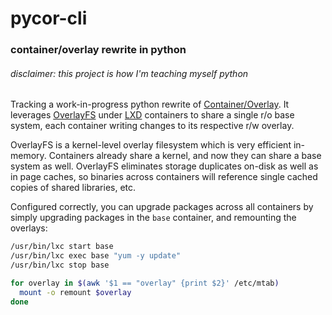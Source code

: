 # pycor-cli
### container/overlay rewrite in python
###### disclaimer: this project is how I'm teaching myself python

Tracking a work-in-progress python rewrite of [Container/Overlay](https://github.com/Jayfrown/container-overlay).
It leverages [OverlayFS](https://wiki.archlinux.org/index.php/Overlay_filesystem) under
[LXD](https://linuxcontainers.org/lxd/introduction/) containers to share a single r/o base system,
each container writing changes to its respective r/w overlay.


OverlayFS is a kernel-level overlay filesystem which is very efficient in-memory.
Containers already share a kernel, and now they can share a base system as well.
OverlayFS eliminates storage duplicates on-disk as well as in page caches,
so binaries across containers will reference single cached copies of shared libraries, etc.


Configured correctly, you can upgrade packages across all containers by simply
upgrading packages in the `base` container, and remounting the overlays:
```bash
/usr/bin/lxc start base
/usr/bin/lxc exec base "yum -y update"
/usr/bin/lxc stop base

for overlay in $(awk '$1 == "overlay" {print $2}' /etc/mtab)
  mount -o remount $overlay
done
```
